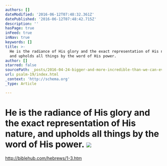 ```yaml
---
authors: []
dateModified: '2016-06-12T07:48:32.361Z'
datePublished: '2016-06-12T07:48:42.715Z'
description: ''
hasPage: true
inFeed: true
inNav: true
keywords: []
title: >-
  He is the radiance of His glory and the exact representation of His nature,
  and upholds all things by the word of His power. 
author: []
starred: false
sourcePath: _posts/2016-04-24-bigger-and-more-incredible-than-we-can-ever-imagine.md
url: psalm-19/index.html
_context: 'http://schema.org'
_type: Article

---
```

# He is the radiance of His glory and the exact representation of His nature, and upholds all things by the word of His power. ![](https://s3-us-west-2.amazonaws.com/the-grid-img/p/daeda79de020a3b458c3b061f1b861fe3338be29.jpg)

http://biblehub.com/hebrews/1-3.htm